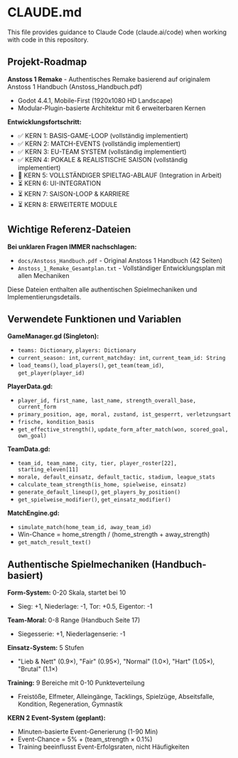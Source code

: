 # CLAUDE.md

This file provides guidance to Claude Code (claude.ai/code) when working with code in this repository.

## Projekt-Roadmap

**Anstoss 1 Remake** - Authentisches Remake basierend auf originalem Anstoss 1 Handbuch (Anstoss_Handbuch.pdf)
- Godot 4.4.1, Mobile-First (1920x1080 HD Landscape)
- Modular-Plugin-basierte Architektur mit 6 erweiterbaren Kernen

**Entwicklungsfortschritt:**
- ✅ KERN 1: BASIS-GAME-LOOP (vollständig implementiert)
- ✅ KERN 2: MATCH-EVENTS (vollständig implementiert)
- ✅ KERN 3: EU-TEAM SYSTEM (vollständig implementiert)
- ✅ KERN 4: POKALE & REALISTISCHE SAISON (vollständig implementiert)
- 🔄 KERN 5: VOLLSTÄNDIGER SPIELTAG-ABLAUF (Integration in Arbeit)
- ⏳ KERN 6: UI-INTEGRATION  
- ⏳ KERN 7: SAISON-LOOP & KARRIERE
- ⏳ KERN 8: ERWEITERTE MODULE

## Wichtige Referenz-Dateien

**Bei unklaren Fragen IMMER nachschlagen:**
- `docs/Anstoss_Handbuch.pdf` - Original Anstoss 1 Handbuch (42 Seiten)
- `Anstoss_1_Remake_Gesamtplan.txt` - Vollständiger Entwicklungsplan mit allen Mechaniken

Diese Dateien enthalten alle authentischen Spielmechaniken und Implementierungsdetails.

## Verwendete Funktionen und Variablen

**GameManager.gd (Singleton):**
- `teams: Dictionary`, `players: Dictionary`
- `current_season: int`, `current_matchday: int`, `current_team_id: String`
- `load_teams()`, `load_players()`, `get_team(team_id)`, `get_player(player_id)`

**PlayerData.gd:**
- `player_id, first_name, last_name, strength_overall_base, current_form`
- `primary_position, age, moral, zustand, ist_gesperrt, verletzungsart`
- `frische, kondition_basis`
- `get_effective_strength()`, `update_form_after_match(won, scored_goal, own_goal)`

**TeamData.gd:**
- `team_id, team_name, city, tier, player_roster[22], starting_eleven[11]`
- `morale, default_einsatz, default_tactic, stadium, league_stats`
- `calculate_team_strength(is_home, spielweise, einsatz)`
- `generate_default_lineup()`, `get_players_by_position()`
- `get_spielweise_modifier()`, `get_einsatz_modifier()`

**MatchEngine.gd:**
- `simulate_match(home_team_id, away_team_id)`
- Win-Chance = home_strength / (home_strength + away_strength)
- `get_match_result_text()`

## Authentische Spielmechaniken (Handbuch-basiert)

**Form-System:** 0-20 Skala, startet bei 10
- Sieg: +1, Niederlage: -1, Tor: +0.5, Eigentor: -1

**Team-Moral:** 0-8 Range (Handbuch Seite 17)
- Siegesserie: +1, Niederlagenserie: -1

**Einsatz-System:** 5 Stufen
- "Lieb & Nett" (0.9×), "Fair" (0.95×), "Normal" (1.0×), "Hart" (1.05×), "Brutal" (1.1×)

**Training:** 9 Bereiche mit 0-10 Punkteverteilung
- Freistöße, Elfmeter, Alleingänge, Tacklings, Spielzüge, Abseitsfalle, Kondition, Regeneration, Gymnastik

**KERN 2 Event-System (geplant):**
- Minuten-basierte Event-Generierung (1-90 Min)
- Event-Chance = 5% + (team_strength × 0.1%)
- Training beeinflusst Event-Erfolgsraten, nicht Häufigkeiten